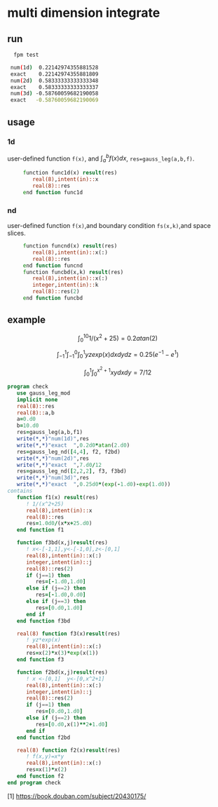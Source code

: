 # multi dimension integrate

## run

```sh
  fpm test
```

``` sh
 num(1d)  0.22142974355881528
 exact    0.22142974355881809
 num(2d)  0.58333333333333348
 exact    0.58333333333333337
 num(3d) -0.58760059682190058
 exact   -0.58760059682190069
```

## usage

### 1d

user-defined function `f(x)`, and $\int_a^b f(x) dx$, `res=gauss_leg(a,b,f)`.
``` fortran
     function func1d(x) result(res)
        real(8),intent(in)::x
        real(8)::res
     end function func1d
```

### nd

user-defined function `f(x)`,and boundary condition `fs(x,k)`,and space slices.

``` fortran
     function funcnd(x) result(res)
        real(8),intent(in)::x(:)
        real(8)::res
     end function funcnd
     function funcbd(x,k) result(res)
        real(8),intent(in)::x(:)
        integer,intent(in)::k
        real(8)::res(2)
     end function funcbd
```

## example

$$\int_0^{10}1/(x^2+25)=0.2atan(2)$$

$$\int_{-1}^{1}\int_{-1}^{0}\int_{0}^{1} yzexp(x)dxdydz=0.25(e^{-1}-e^{1})$$

$$\int_{0}^{1}\int_{0}^{x^2+1} xy dxdy=7/12$$

``` fortran
program check
   use gauss_leg_mod
   implicit none
   real(8)::res
   real(8)::a,b
   a=0.d0
   b=10.d0
   res=gauss_leg(a,b,f1)
   write(*,*)"num(1d)",res
   write(*,*)"exact  ",0.2d0*atan(2.d0)
   res=gauss_leg_nd([4,4], f2, f2bd)
   write(*,*)"num(2d)",res
   write(*,*)"exact  ",7.d0/12
   res=gauss_leg_nd([2,2,2], f3, f3bd)
   write(*,*)"num(3d)",res
   write(*,*)"exact  ",0.25d0*(exp(-1.d0)-exp(1.d0))
contains
   function f1(x) result(res)
      ! 1/(x^2+25)
      real(8),intent(in)::x
      real(8)::res
      res=1.0d0/(x*x+25.d0)
   end function f1

   function f3bd(x,j)result(res)
      ! x<-[-1,1],y<-[-1,0],z<-[0,1]
      real(8),intent(in)::x(:)
      integer,intent(in)::j
      real(8)::res(2)
      if (j==1) then
         res=[-1.d0,1.d0]
      else if (j==2) then
         res=[-1.d0,0.d0]
      else if (j==3) then
         res=[0.d0,1.d0]
      end if
   end function f3bd

   real(8) function f3(x)result(res)
      ! yz*exp(x)
      real(8),intent(in)::x(:)
      res=x(2)*x(3)*exp(x(1))
   end function f3

   function f2bd(x,j)result(res)
      ! x <-[0,1]  y<-[0,x^2+1]
      real(8),intent(in)::x(:)
      integer,intent(in)::j
      real(8)::res(2)
      if (j==1) then
         res=[0.d0,1.d0]
      else if (j==2) then
         res=[0.d0,x(1)**2+1.d0]
      end if
   end function f2bd

   real(8) function f2(x)result(res)
      ! f(x,y)=x*y
      real(8),intent(in)::x(:)
      res=x(1)*x(2)
   end function f2
end program check
```



[1] https://book.douban.com/subject/20430175/
